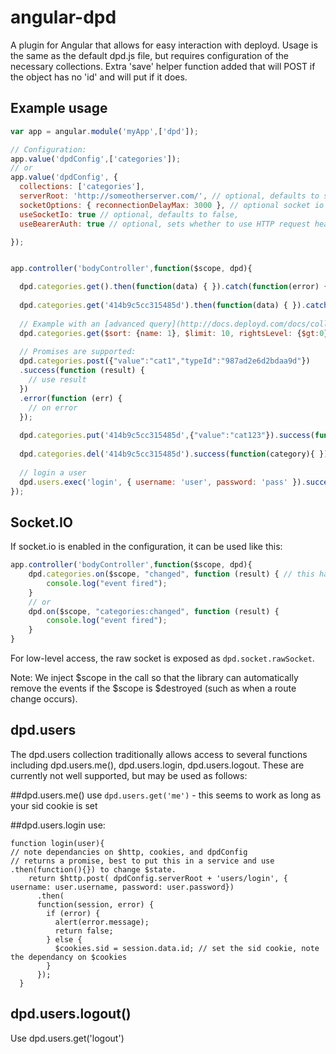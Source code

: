 angular-dpd
=================

A plugin for Angular that allows for easy interaction with deployd.
Usage is the same as the default dpd.js file, but requires configuration of the necessary collections.
Extra 'save' helper function added that will POST if the object has no 'id' and will put if it does.

Example usage
---------------------

```javascript
var app = angular.module('myApp',['dpd']);

// Configuration:
app.value('dpdConfig',['categories']);
// or
app.value('dpdConfig', { 
  collections: ['categories'], 
  serverRoot: 'http://someotherserver.com/', // optional, defaults to same server
  socketOptions: { reconnectionDelayMax: 3000 }, // optional socket io additional configuration
  useSocketIo: true // optional, defaults to false,
  useBearerAuth: true // optional, sets whether to use HTTP request header auth instead of cookies, defaults to false

});


app.controller('bodyController',function($scope, dpd){

  dpd.categories.get().then(function(data) { }).catch(function(error) { });
	
  dpd.categories.get('414b9c5cc315485d').then(function(data) { }).catch(function(error) { });
	
  // Example with an [advanced query](http://docs.deployd.com/docs/collections/reference/querying-collections.md#s-Advanced%20Queries-2035):
  dpd.categories.get($sort: {name: 1}, $limit: 10, rightsLevel: {$gt:0}}.then(function(data) { });
	
  // Promises are supported:
  dpd.categories.post({"value":"cat1","typeId":"987ad2e6d2bdaa9d"})
  .success(function (result) {
    // use result
  })
  .error(function (err) {
    // on error
  });
	
  dpd.categories.put('414b9c5cc315485d',{"value":"cat123"}).success(function(category){ }).error(function(error) { });
	
  dpd.categories.del('414b9c5cc315485d').success(function(category){ });
  
  // login a user
  dpd.users.exec('login', { username: 'user', password: 'pass' }).success(function(session) { }).error(function(err) { });
});
```
	
Socket.IO
---------------------

If socket.io is enabled in the configuration, it can be used like this:

```javascript
app.controller('bodyController',function($scope, dpd){
	dpd.categories.on($scope, "changed", function (result) { // this handles "categories:changed"
		console.log("event fired");
	}
	// or
	dpd.on($scope, "categories:changed", function (result) {
		console.log("event fired");
	}
}
```

For low-level access, the raw socket is exposed as `dpd.socket.rawSocket`.

Note: We inject $scope in the call so that the library can automatically remove the events if the $scope is $destroyed (such as when a route change occurs).
	
dpd.users
---------------------
The dpd.users collection traditionally allows access to several functions including
dpd.users.me(), dpd.users.login, dpd.users.logout.  These are currently not well supported, but may be used as follows:

##dpd.users.me()
use ```dpd.users.get('me')``` - this seems to work as long as your sid cookie is set

##dpd.users.login
use:
```
function login(user){
// note dependancies on $http, cookies, and dpdConfig 
// returns a promise, best to put this in a service and use .then(function(){}) to change $state.
    return $http.post( dpdConfig.serverRoot + 'users/login', { username: user.username, password: user.password})
      .then(
      function(session, error) {
        if (error) {
          alert(error.message);
          return false;
        } else {
          $cookies.sid = session.data.id; // set the sid cookie, note the dependancy on $cookies
        }
      });
  }
```

## dpd.users.logout()
Use dpd.users.get('logout')
